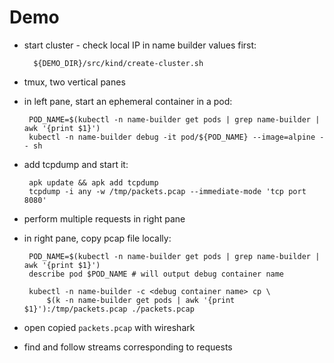 # Demo

- start cluster - check local IP in name builder values first:

        ${DEMO_DIR}/src/kind/create-cluster.sh

- tmux, two vertical panes

- in left pane, start an ephemeral container in a pod:

       POD_NAME=$(kubectl -n name-builder get pods | grep name-builder | awk '{print $1}')
       kubectl -n name-builder debug -it pod/${POD_NAME} --image=alpine -- sh

- add tcpdump and start it:

       apk update && apk add tcpdump
       tcpdump -i any -w /tmp/packets.pcap --immediate-mode 'tcp port 8080'

- perform multiple requests in right pane

- in right pane, copy pcap file locally:

       POD_NAME=$(kubectl -n name-builder get pods | grep name-builder | awk '{print $1}')
       describe pod $POD_NAME # will output debug container name

       kubectl -n name-builder -c <debug container name> cp \
           $(k -n name-builder get pods | awk '{print $1}'):/tmp/packets.pcap ./packets.pcap

- open copied `packets.pcap` with wireshark

- find and follow streams corresponding to requests
